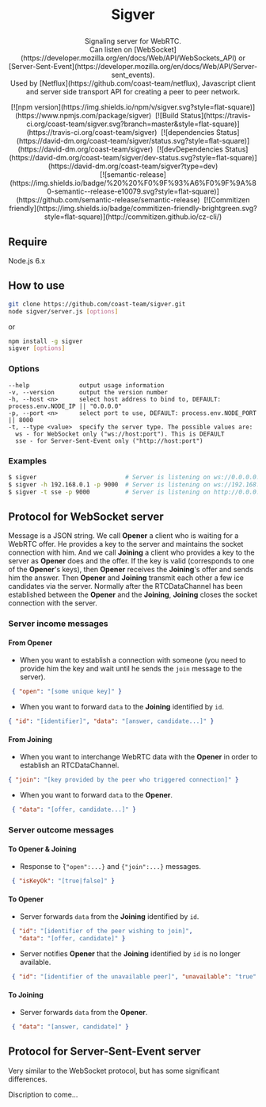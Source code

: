 # <p align="center">Sigver</p>
<p align="center">
Signaling server for WebRTC.
<br />Can listen on [WebSocket](https://developer.mozilla.org/en/docs/Web/API/WebSockets_API) or [Server-Sent-Event](https://developer.mozilla.org/en/docs/Web/API/Server-sent_events).
<br />Used by [Netflux](https://github.com/coast-team/netflux), Javascript client and server side transport API for creating a peer to peer network.
<p>

<p align="center">
  [![npm version](https://img.shields.io/npm/v/sigver.svg?style=flat-square)](https://www.npmjs.com/package/sigver)&nbsp;
  [![Build Status](https://travis-ci.org/coast-team/sigver.svg?branch=master&style=flat-square)](https://travis-ci.org/coast-team/sigver)&nbsp;
  [![dependencies Status](https://david-dm.org/coast-team/sigver/status.svg?style=flat-square)](https://david-dm.org/coast-team/sigver)&nbsp;
  [![devDependencies Status](https://david-dm.org/coast-team/sigver/dev-status.svg?style=flat-square)](https://david-dm.org/coast-team/sigver?type=dev)<br />
  [![semantic-release](https://img.shields.io/badge/%20%20%F0%9F%93%A6%F0%9F%9A%80-semantic--release-e10079.svg?style=flat-square)](https://github.com/semantic-release/semantic-release)&nbsp;
  [![Commitizen friendly](https://img.shields.io/badge/commitizen-friendly-brightgreen.svg?style=flat-square)](http://commitizen.github.io/cz-cli/)
<p>

## Require
Node.js 6.x

## How to use
```sh
git clone https://github.com/coast-team/sigver.git
node sigver/server.js [options]
```

or

```sh
npm install -g sigver
sigver [options]
```
### Options
    --help              output usage information
    -v, --version       output the version number
    -h, --host <n>      select host address to bind to, DEFAULT: process.env.NODE_IP || "0.0.0.0"
    -p, --port <n>      select port to use, DEFAULT: process.env.NODE_PORT || 8000
    -t, --type <value>  specify the server type. The possible values are:
      ws - for WebSocket only ("ws://host:port"). This is DEFAULT
      sse - for Server-Sent-Event only ("http://host:port")

### Examples
```sh
$ sigver                         # Server is listening on ws://0.0.0.0:8000
$ sigver -h 192.168.0.1 -p 9000  # Server is listening on ws://192.168.0.1:9000
$ sigver -t sse -p 9000          # Server is listening on http://0.0.0.0:9000
```

## Protocol for WebSocket server
Message is a JSON string. We call **Opener** a client who is waiting for
a WebRTC offer. He provides a key to the server and maintains the socket connection with him. And we call **Joining** a client who provides a key to the server as **Opener** does and the offer. If the key is valid (corresponds to one of the **Opener**'s keys), then **Opener** receives
the **Joining**'s offer and sends him the answer. Then **Opener** and **Joining**
transmit each other a few ice candidates via the server. Normally after the RTCDataChannel has been established between the **Opener** and the **Joining**, **Joining** closes the socket connection with the server.

### Server income messages
#### From **Opener**
- When you want to establish a connection with someone (you need to provide him the key and wait until he sends the `join` message to the server).
```json
 { "open": "[some unique key]" }
```
- When you want to forward `data` to the **Joining** identified by `id`.
```json
{ "id": "[identifier]", "data": "[answer, candidate...]" }
```


#### From **Joining**
- When you want to interchange WebRTC data with the **Opener** in order to establish an RTCDataChannel.
```json
{ "join": "[key provided by the peer who triggered connection]" }
```
- When you want to forward `data` to the **Opener**.
```json
 { "data": "[offer, candidate...]" }
```

### Server outcome messages
#### To **Opener** & **Joining**
- Response to ̀`{"open":...}` and `{"join":...}` messages.
```json
 { "isKeyOk": "[true|false]" }
```

#### To **Opener**
- Server forwards `data` from the **Joining** identified by `id`.
```json
 { "id": "[identifier of the peer wishing to join]",
   "data": "[offer, candidate]" }
```
- Server notifies **Opener** that the **Joining** identified by `id` is no longer available.
```json
 { "id": "[identifier of the unavailable peer]", "unavailable": "true" }
```

#### To **Joining**
- Server forwards `data` from the **Opener**.
```json
 { "data": "[answer, candidate]" }
```

## Protocol for Server-Sent-Event server

  Very similar to the WebSocket protocol, but has some significant differences.

  Discription to come...
